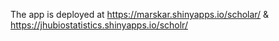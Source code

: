 The app is deployed at https://marskar.shinyapps.io/scholar/ &
https://jhubiostatistics.shinyapps.io/scholr/
